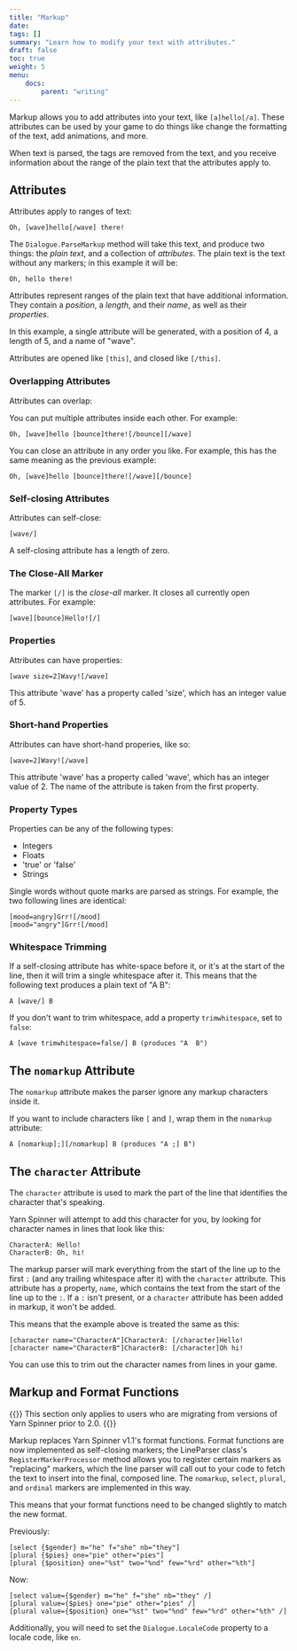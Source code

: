 ```yaml
---
title: "Markup"
date: 
tags: []
summary: "Learn how to modify your text with attributes."
draft: false
toc: true
weight: 5
menu: 
    docs:
        parent: "writing"
---
```


Markup allows you to add attributes into your text, like `[a]hello[/a]`. These attributes can be used by your game to do things like change the formatting of the text, add animations, and more.

When text is parsed, the tags are removed from the text, and you receive information about
the range of the plain text that the attributes apply to.

## Attributes

Attributes apply to ranges of text:

```yarn
Oh, [wave]hello[/wave] there!
```

The `Dialogue.ParseMarkup` method will take this text, and produce two
things: the _plain text_, and a collection of _attributes_. The plain
text is the text without any markers; in this example it will be:

```yarn
Oh, hello there!
```

Attributes represent ranges of the plain text that have additional
information. They contain a _position_, a _length_, and their _name_, as
well as their _properties_.

In this example, a single attribute will be generated, with a position
of 4, a length of 5, and a name of "wave".

Attributes are opened like `[this]`, and closed like `[/this]`.

### Overlapping Attributes

Attributes can overlap:

You can put multiple attributes inside each other. For example:

```yarn
Oh, [wave]hello [bounce]there![/bounce][/wave]
```

You can close an attribute in any order you like. For example, this has
the same meaning as the previous example:

```yarn
Oh, [wave]hello [bounce]there![/wave][/bounce]
```

### Self-closing Attributes

Attributes can self-close:

```yarn
[wave/]
```

A self-closing attribute has a length of zero.

### The Close-All Marker

The marker `[/]` is the _close-all_ marker. It closes all currently open
attributes. For example:

```yarn
[wave][bounce]Hello![/]
```

### Properties

Attributes can have properties:

```yarn
[wave size=2]Wavy![/wave]
```

This attribute 'wave' has a property called 'size', which has an integer
value of 5.

### Short-hand Properties

Attributes can have short-hand properies, like so:

```yarn
[wave=2]Wavy![/wave]
```

This attribute 'wave' has a property called 'wave', which has an integer
value of 2. The name of the attribute is taken from the first property.

### Property Types

Properties can be any of the following types:

- Integers
- Floats
- 'true' or 'false'
- Strings

Single words without quote marks are parsed as strings. For example, the two following lines are identical:

```yarn
[mood=angry]Grr![/mood]
[mood="angry"]Grr![/mood]
```

### Whitespace Trimming

If a self-closing attribute has white-space before it, or it's at the
start of the line, then it will trim a single whitespace after it. This
means that the following text produces a plain text of "A B":

```yarn
A [wave/] B
```

If you don't want to trim whitespace, add a property `trimwhitespace`,
set to `false`:

```yarn
A [wave trimwhitespace=false/] B (produces "A  B")
```

## The `nomarkup` Attribute

The `nomarkup` attribute makes the parser ignore any markup characters
inside it.

If you want to include characters like `[` and `]`, wrap them in the
`nomarkup` attribute:

```yarn
A [nomarkup];][/nomarkup] B (produces "A ;] B")
```

## The `character` Attribute

The `character` attribute is used to mark the part of the line that identifies the character that's speaking. 

Yarn Spinner will attempt to add this character for you, by looking for character names in lines that look like this:

```yarn
CharacterA: Hello!
CharacterB: Oh, hi!
```

The markup parser will mark everything from the start of the line up to
the first `:` (and any trailing whitespace after it) with the
`character` attribute. This attribute has a property, `name`, which
contains the text from the start of the line up to the `:`. If a `:`
isn't present, or a `character` attribute has been added in markup, it
won't be added.

This means that the example above is treated the same as this:

```yarn
[character name="CharacterA"]CharacterA: [/character]Hello!
[character name="CharacterB"]CharacterB: [/character]Oh hi!
```

You can use this to trim out the character names from lines in your game.

## Markup and Format Functions

{{<note>}}
This section only applies to users who are migrating from versions of Yarn Spinner prior to 2.0.
{{</note>}}

Markup replaces Yarn Spinner v1.1's format functions. Format
functions are now implemented as self-closing markers; the LineParser
class's `RegisterMarkerProcessor` method allows you to register certain
markers as "replacing" markers, which the line parser will call out to
your code to fetch the text to insert into the final, composed line. The
`nomarkup`, `select`, `plural`, and `ordinal` markers are implemented in
this way.

This means that your format functions need to be changed slightly to
match the new format. 

Previously:

```yarn
[select {$gender} m="he" f="she" nb="they"]
[plural {$pies} one="pie" other="pies"]
[plural {$position} one="%st" two="%nd" few="%rd" other="%th"]
```

Now:

```yarn
[select value={$gender} m="he" f="she" nb="they" /]
[plural value={$pies} one="pie" other="pies" /]
[plural value={$position} one="%st" two="%nd" few="%rd" other="%th" /]
```

Additionally, you will need to set the `Dialogue.LocaleCode` property to
a locale code, like `en`.
